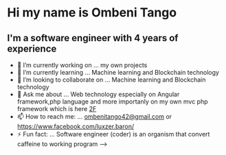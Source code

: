 # Hi my name is  Ombeni Tango
## I'm a software engineer with 4 years of experience

- 🔭 I’m currently working on ... my own projects
- 🌱 I’m currently learning ... Machine learning and Blockchain technology
- 👯 I’m looking to collaborate on ... Machine learning and Blockchain technology
- 💬 Ask me about ... Web technology especially on Angular framework,php language and more importanly on my own mvc php framework which is here [2F](https://github.com/Ombenitango/2F)
- 📫 How to reach me: ... ombenitango42@gmail.com or  https://www.facebook.com/luxzer.baron/
- ⚡ Fun fact: ... Software engineer (coder) is an organism that convert caffeine to working program
-->
